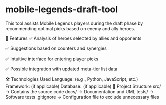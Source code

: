# mobile-legends-draft-tool
This tool assists Mobile Legends players during the draft phase by recommending optimal picks based on enemy and ally heroes.

🚀 Features
✅ Analysis of heroes selected by allies and opponents

✅ Suggestions based on counters and synergies

✅ Intuitive interface for entering player picks

✅ Possible integration with updated meta-tier list data

🛠️ Technologies Used
Language: (e.g., Python, JavaScript, etc.)
Framework: (if applicable)
Database: (if applicable)
📂 Project Structure
src/ → Contains the source code
docs/ → Documentation and UML
tests/ → Software tests
.gitignore → Configuration file to exclude unnecessary files
